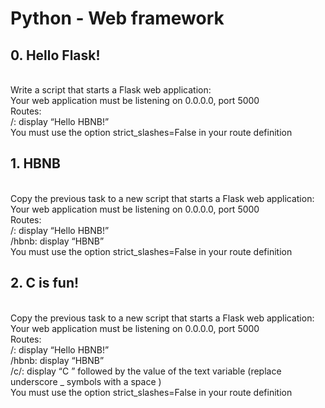 <h1>Python - Web framework</h1>
<h2>0. Hello Flask!</h2>
<br>
Write a script that starts a Flask web application:
<br>
Your web application must be listening on 0.0.0.0, port 5000<br>
Routes:<br>
/: display “Hello HBNB!”<br>
You must use the option strict_slashes=False in your route definition<br>
<h2>1. HBNB</h2>
<br>
Copy the previous task to a new script that starts a Flask web application:
<br>
Your web application must be listening on 0.0.0.0, port 5000<br>
Routes:<br>
/: display “Hello HBNB!”<br>
/hbnb: display “HBNB”<br>
You must use the option strict_slashes=False in your route definition<br>
<h2>2. C is fun!</h2>
<br>
Copy the previous task to a new script that starts a Flask web application:
<br>
Your web application must be listening on 0.0.0.0, port 5000<br>
Routes:<br>
/: display “Hello HBNB!”<br>
/hbnb: display “HBNB”<br>
/c/<text>: display “C ” followed by the value of the text variable (replace underscore _ symbols with a space )<br>
You must use the option strict_slashes=False in your route definition<br